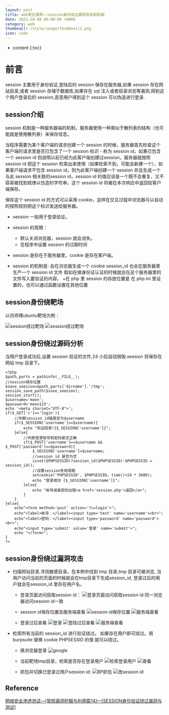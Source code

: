 ```yaml
---
layout: post
title: web常见漏洞——session身份绕过漏洞攻击和防御
date: 2023-10-08 00:00:00 +0800
category: web
thumbnail: /style/image/thumbnail1.png
icon: code
---
```



* content
{:toc}

# 前言

session 主要用于身份验证,登陆后的 session 保存在服务器,如果 session 存在网站目录,或者 session 存储于数据库,如果存在 sql 注入或者目录浏览等漏洞,得到这个用户登录后的 session,恶意用户得到这个 session 可以伪造进行登录.

## session介绍

session 机制是一种服务器端的机制，服务器使用一种类似于散列表的结构（也可能就是使用散列表）来保存信息。

当程序需要为某个客户端的请求创建一个 session 的时候，服务器首先检查这个客户端的请求里是否已包含了一个 session 标识 - 称为 session id，如果已包含一个 session id 则说明以前已经为此客户端创建过session，服务器就按照 session id 把这个 session 检索出来使用（如果检索不到，可能会新建一个），如果客户端请求不包含 session id，则为此客户端创建一个 session 并且生成一个与此 session 相关联的session id，session id 的值应该是一个既不会重复，又不容易被找到规律以仿造的字符串，这个 session id 将被在本次响应中返回给客户端保存。

保存这个 session id 的方式可以采用 cookie，这样在交互过程中浏览器可以自动的按照规则把这个标识发送给服务器。

+ session 一般用于登录验证。
+ session 的周期：
    + 默认关闭浏览器，session 就会消失。
    + 在程序中设置 session 的过期时间

+ session 是存在于服务器里，cookie 是存在客户端。
+ session 的机制是: 会在浏览器生成一个 cookie session_id 也会在服务器里生产一个 session id 文件 假如在做身份证认证的时候就会在这个服务器里的文件写入要验证的内容。
+在 php 里 session 的存放位置是 在 php.ini 里设置的，也可以通过函数设置在其他位置

## session身份绕靶场

以月师傅ubuntu靶场为例：

![session绕过靶场](image1.png)
![session绕过靶场](image2.png)

## session身份绕过源码分析
当用户登录成功后,设置 session 验证的文件,24 小后自动销毁.seesion 将保存在网站 tmp 目录下。

```
<?php
$path_parts = pathinfo(__FILE__);
//session保存位置
$save_seesion=$path_parts['dirname'].'/tmp';
session_save_path($save_seesion);
session_start();
$username='moon';
$password='moon123';
echo '<meta charset="UTF-8">';
if($_GET['c']=='login'){
    //判断session id值是否为$username
	if($_SESSION['username']==$username){
		echo "欢迎回来!{$_SESSION['username']}";	
	}else{
        //判断登录账号和密码是否正确
		if($_POST['username']==$username && $_POST['password']==$password){
			$_SESSION['username']=$username;
            //session id 是否为空
			isset($PHPSESSID)?session_id($PHPSESSID):$PHPSESSID = session_id();
            //设置session失效周期
			setcookie('PHPSESSID', $PHPSESSID, time()+24 * 3600);
			echo "登录成功 {$_SESSION['username']}";
		}else{
			echo "帐号或者密码出错<a href='session.php'>返回</a>";
		}	
	}	
}else{
	echo"<form method='post' action='?c=login'>";
	echo"<label>帐号：</label><input type='text' name='username'><br>";
	echo"<label>密码：</label><input type='password' name='password'><br>";
	echo"<input type='submit' value='登录' name='submit'>";
	echo "</form>";
}
?>
```
## session身份绕过漏洞攻击
+ 扫描网站目录,寻找敏感目录。在本例中找到 tmp 目录,tmp 目录可被浏览, 当用户访问当前的页面的时候就会在tmp目录下生成session_id, 登录过后的用户就会在session_id 里存在用户名。

    + 登录页面访问获取session id：
    ![登录页面访问获取session id](/style/image/image3.png)
    同一浏览器访问session id一致

    + session id保存位置及服务端查看
    ![session id保存位置](/style/image/image4.png)
    ![服务端查看](/style/image/image5.png)

    + 登录过后查看
    ![登录](image7.png)
    ![登陆过后查看](/style/image/image6.png)
    ![服务端查看](/style/image/image8.png)

+ 检索所有当前的 session_id 进行验证绕过。 如果存在用户即可绕过。用burpsuite 替换 cookie PHPSESSID 的值 就可以绕过。

    + 换浏览器登录
    ![google](/style/image/image9.png)

    + 当前靶场tmp目录，检索是否存在登录用户
    ![检索登录用户](/style/image/image10.png)
    ![查看](/style/image/image12.png)

    + 抓包并切换已登录过用户session id:
    ![BP抓包](/style/image/image11.png)
    ![改session id](/style/image/image13.png)

## Reference
[网络安全渗透测试—[常规漏洞挖掘与利用篇14]—[SESSION身份验证绕过漏洞与测试]](https://blog.csdn.net/qq_45555226/article/details/122790287)
